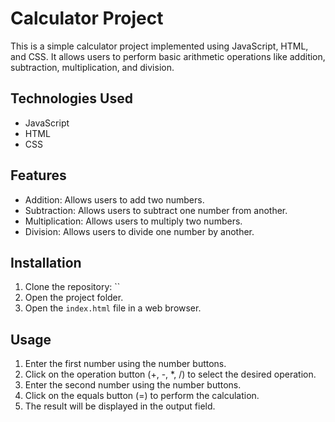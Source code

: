 # Calculator Project

This is a simple calculator project implemented using JavaScript, HTML, and CSS. It allows users to perform basic arithmetic operations like addition, subtraction, multiplication, and division.

## Technologies Used

- JavaScript
- HTML
- CSS

## Features

- Addition: Allows users to add two numbers.
- Subtraction: Allows users to subtract one number from another.
- Multiplication: Allows users to multiply two numbers.
- Division: Allows users to divide one number by another.

## Installation

1. Clone the repository: ``
2. Open the project folder.
3. Open the `index.html` file in a web browser.

## Usage

1. Enter the first number using the number buttons.
2. Click on the operation button (+, -, *, /) to select the desired operation.
3. Enter the second number using the number buttons.
4. Click on the equals button (=) to perform the calculation.
5. The result will be displayed in the output field.

## Screenshots


Happy calculating!

